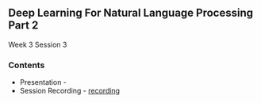 ## Deep Learning For Natural Language Processing Part 2

Week 3 Session 3

### Contents

* Presentation - 
* Session Recording - [recording](https://drive.google.com/file/d/17FD4WqPmtgxyOt9-YPlxvhJGokA8XAbT/view?usp=sharing)
